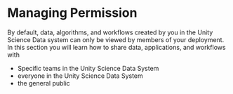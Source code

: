 # Managing Permission

By default, data, algorithms, and workflows created by you in the Unity Science Data system can only be viewed by members of your deployment. In this section you will learn how to share data, applications, and workflows with

* Specific teams in the Unity Science Data System&#x20;
* everyone in the Unity Science Data System&#x20;
* the general public

